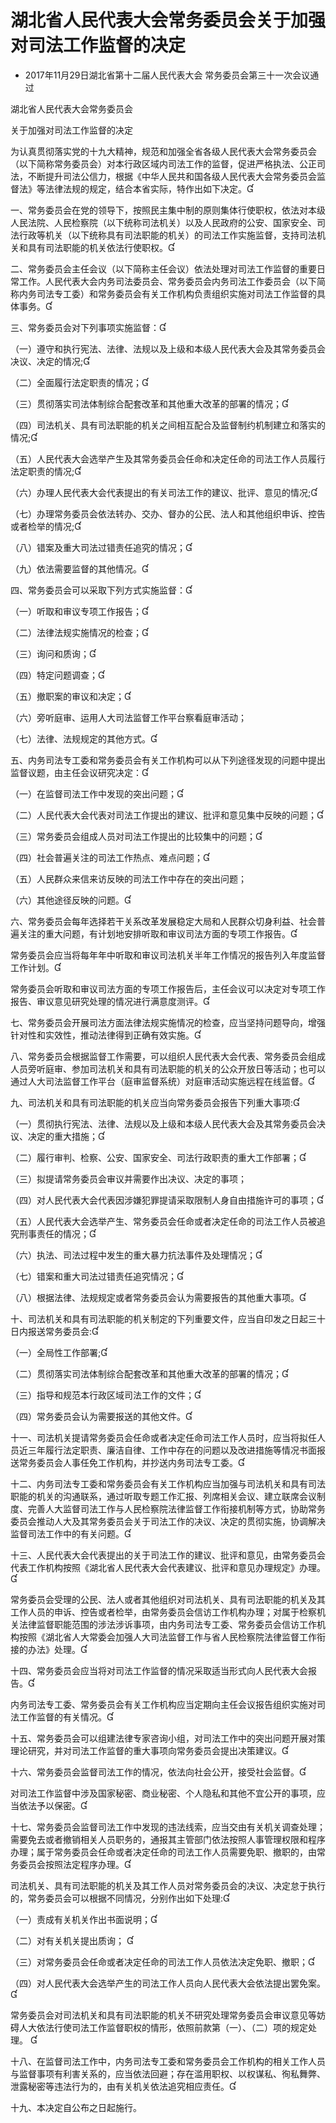 # 湖北省人民代表大会常务委员会关于加强对司法工作监督的决定

- 2017年11月29日湖北省第十二届人民代表大会
  常务委员会第三十一次会议通过

<!-- INFO END -->

湖北省人民代表大会常务委员会

关于加强对司法工作监督的决定

为认真贯彻落实党的十九大精神，规范和加强全省各级人民代表大会常务委员会（以下简称常务委员会）对本行政区域内司法工作的监督，促进严格执法、公正司法，不断提升司法公信力，根据《中华人民共和国各级人民代表大会常务委员会监督法》等法律法规的规定，结合本省实际，特作出如下决定。

一、常务委员会在党的领导下，按照民主集中制的原则集体行使职权，依法对本级人民法院、人民检察院（以下统称司法机关）以及人民政府的公安、国家安全、司法行政等机关（以下统称具有司法职能的机关）的司法工作实施监督，支持司法机关和具有司法职能的机关依法行使职权。

二、常务委员会主任会议（以下简称主任会议）依法处理对司法工作监督的重要日常工作。人民代表大会内务司法委员会、常务委员会内务司法工作委员会（以下简称内务司法专工委）和常务委员会有关工作机构负责组织实施对司法工作监督的具体事务。

三、常务委员会对下列事项实施监督：

（一）遵守和执行宪法、法律、法规以及上级和本级人民代表大会及其常务委员会决议、决定的情况;

（二）全面履行法定职责的情况；

（三）贯彻落实司法体制综合配套改革和其他重大改革的部署的情况；

（四）司法机关、具有司法职能的机关之间相互配合及监督制约机制建立和落实的情况;

（五）人民代表大会选举产生及其常务委员会任命和决定任命的司法工作人员履行法定职责的情况;

（六）办理人民代表大会代表提出的有关司法工作的建议、批评、意见的情况;

（七）办理常务委员会依法转办、交办、督办的公民、法人和其他组织申诉、控告或者检举的情况;

（八）错案及重大司法过错责任追究的情况；

（九）依法需要监督的其他情况。

四、常务委员会可以采取下列方式实施监督：

（一）听取和审议专项工作报告；

（二）法律法规实施情况的检查；

（三）询问和质询；

（四）特定问题调查；

（五）撤职案的审议和决定；

（六）旁听庭审、运用人大司法监督工作平台察看庭审活动；

（七）法律、法规规定的其他方式。

五、内务司法专工委和常务委员会有关工作机构可以从下列途径发现的问题中提出监督议题，由主任会议研究决定：

（一）在监督司法工作中发现的突出问题；

（二）人民代表大会代表对司法工作提出的建议、批评和意见集中反映的问题；

（三）常务委员会组成人员对司法工作提出的比较集中的问题；

（四）社会普遍关注的司法工作热点、难点问题；

（五）人民群众来信来访反映的司法工作中存在的突出问题；

（六）其他途径反映的问题。

六、常务委员会每年选择若干关系改革发展稳定大局和人民群众切身利益、社会普遍关注的重大问题，有计划地安排听取和审议司法方面的专项工作报告。

常务委员会应当将每年年中听取和审议司法机关半年工作情况的报告列入年度监督工作计划。

常务委员会听取和审议司法方面的专项工作报告后，主任会议可以决定对专项工作报告、审议意见研究处理的情况进行满意度测评。

七、常务委员会开展司法方面法律法规实施情况的检查，应当坚持问题导向，增强针对性和实效性，推动法律得到正确有效实施。

八、常务委员会根据监督工作需要，可以组织人民代表大会代表、常务委员会组成人员旁听庭审、参加司法机关和具有司法职能的机关的公众开放日等活动；也可以通过人大司法监督工作平台（庭审监督系统）对庭审活动实施远程在线监督。

九、司法机关和具有司法职能的机关应当向常务委员会报告下列重大事项:

（一）贯彻执行宪法、法律、法规以及上级和本级人民代表大会及其常务委员会决议、决定的重大措施；

（二）履行审判、检察、公安、国家安全、司法行政职责的重大工作部署；

（三）拟提请常务委员会审议并需要作出决议、决定的事项；

（四）对人民代表大会代表因涉嫌犯罪提请采取限制人身自由措施许可的事项；

（五）人民代表大会选举产生、常务委员会任命或者决定任命的司法工作人员被追究刑事责任的情况；

（六）执法、司法过程中发生的重大暴力抗法事件及处理情况；

（七）错案和重大司法过错责任追究情况；

（八）根据法律、法规规定或者常务委员会认为需要报告的其他重大事项。

十、司法机关和具有司法职能的机关制定的下列重要文件，应当自印发之日起三十日内报送常务委员会:

（一）全局性工作部署;

（二）贯彻落实司法体制综合配套改革和其他重大改革的部署的情况；

（三）指导和规范本行政区域司法工作的文件；

（四）常务委员会认为需要报送的其他文件。

十一、司法机关提请常务委员会任命或者决定任命司法工作人员时，应当将拟任人员近三年履行法定职责、廉洁自律、工作中存在的问题以及改进措施等情况书面报送常务委员会人事任免工作机构，并抄送内务司法专工委。

十二、内务司法专工委和常务委员会有关工作机构应当加强与司法机关和具有司法职能的机关的沟通联系，通过听取专题工作汇报、列席相关会议、建立联席会议制度、完善人大监督司法工作与人民检察院法律监督工作衔接机制等方式，协助常务委员会推动人大及其常务委员会关于司法工作的决议、决定的贯彻实施，协调解决监督司法工作中的有关问题。

十三、人民代表大会代表提出的关于司法工作的建议、批评和意见，由常务委员会代表工作机构按照《湖北省人民代表大会代表建议、批评和意见办理规定》办理。

常务委员会受理的公民、法人或者其他组织对司法机关、具有司法职能的机关及其工作人员的申诉、控告或者检举，由常务委员会信访工作机构办理；对属于检察机关法律监督职能范围的涉法涉诉事项，由内务司法专工委、常务委员会信访工作机构按照《湖北省人大常委会加强人大司法监督工作与省人民检察院法律监督工作衔接的办法》处理。

十四、常务委员会应当将对司法工作监督的情况采取适当形式向人民代表大会报告。

内务司法专工委、常务委员会有关工作机构应当定期向主任会议报告组织实施对司法工作监督的有关情况。

十五、常务委员会可以组建法律专家咨询小组，对司法工作中的突出问题开展对策理论研究，并对司法工作监督的重大事项向常务委员会提出决策建议。

十六、常务委员会监督司法工作的情况，依法向社会公开，接受社会监督。

对司法工作监督中涉及国家秘密、商业秘密、个人隐私和其他不宜公开的事项，应当依法予以保密。

十七、常务委员会监督司法工作中发现的违法线索，应当交由有关机关调查处理；需要免去或者撤销相关人员职务的，通报其主管部门依法按照人事管理权限和程序办理；属于常务委员会任命或者决定任命的司法工作人员需要免职、撤职的，由常务委员会按照法定程序办理。

司法机关、具有司法职能的机关及其工作人员对常务委员会的决议、决定怠于执行的，常务委员会可以根据不同情况，分别作出如下处理:

（一）责成有关机关作出书面说明；

（二）对有关机关提出质询； 

（三）对常务委员会任命或者决定任命的司法工作人员依法决定免职、撤职；

（四）对人民代表大会选举产生的司法工作人员向人民代表大会依法提出罢免案。 

常务委员会对司法机关和具有司法职能的机关不研究处理常务委员会审议意见等妨碍人大依法行使司法工作监督职权的情形，依照前款第（一）、（二）项的规定处理。 

十八、在监督司法工作中，内务司法专工委和常务委员会工作机构的相关工作人员与监督事项有利害关系的，应当依法回避；存在滥用职权、以权谋私、徇私舞弊、泄露秘密等违法行为的，由有关机关依法追究相应责任。

十九、本决定自公布之日起施行。
